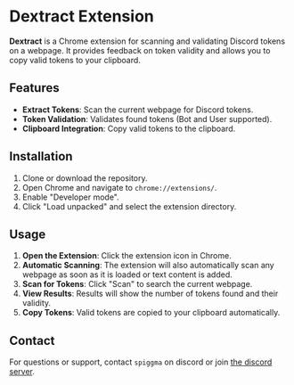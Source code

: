 # Dextract Extension

**Dextract** is a Chrome extension for scanning and validating Discord tokens on a webpage. It provides feedback on token validity and allows you to copy valid tokens to your clipboard.

## Features

- **Extract Tokens**: Scan the current webpage for Discord tokens.
- **Token Validation**: Validates found tokens (Bot and User supported).
- **Clipboard Integration**: Copy valid tokens to the clipboard.

## Installation
  1. Clone or download the repository.
  2. Open Chrome and navigate to `chrome://extensions/`.
  3. Enable "Developer mode".
  4. Click "Load unpacked" and select the extension directory.

## Usage

1. **Open the Extension**: Click the extension icon in Chrome.
2. **Automatic Scanning**: The extension will also automatically scan any webpage as soon as it is loaded or text content is added.
3. **Scan for Tokens**: Click "Scan" to search the current webpage.
4. **View Results**: Results will show the number of tokens found and their validity.
5. **Copy Tokens**: Valid tokens are copied to your clipboard automatically.

## Contact

For questions or support, contact `spiggma` on discord or join [the discord server](https://discord.gg/GCMRUykubJ).
